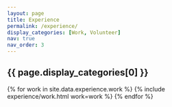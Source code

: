 ```yaml
---
layout: page
title: Experience
permalink: /experience/
display_categories: [Work, Volunteer]
nav: true
nav_order: 3
---
```


<div class="experience">
    <h2 class="category">{{ page.display_categories[0] }}</h2>
    {% for work in site.data.experience.work %}
      {% include experience/work.html work=work %}
    {% endfor %}

<!--    <h2 class="category">{{ page.display_categories[1] }}</h2>
    {% for volunteer in site.data.experience.volunteer %}
      {% include experience/volunteer.html volunteer=volunteer %}
    {% endfor %} -->
</div>